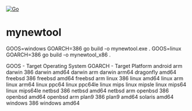 [![Go](https://github.com/mustafaerbay/mynewtool/actions/workflows/go.yml/badge.svg?branch=master)](https://github.com/mustafaerbay/mynewtool/actions/workflows/go.yml)

# mynewtool
GOOS=windows GOARCH=386 go build -o mynewtool.exe .
GOOS=linux GOARCH=386 go build -o mynewtool_x86 .


GOOS - Target Operating System	GOARCH - Target Platform
android	arm
darwin	386
darwin	amd64
darwin	arm
darwin	arm64
dragonfly	amd64
freebsd	386
freebsd	amd64
freebsd	arm
linux	386
linux	amd64
linux	arm
linux	arm64
linux	ppc64
linux	ppc64le
linux	mips
linux	mipsle
linux	mips64
linux	mips64le
netbsd	386
netbsd	amd64
netbsd	arm
openbsd	386
openbsd	amd64
openbsd	arm
plan9	386
plan9	amd64
solaris	amd64
windows	386
windows	amd64
